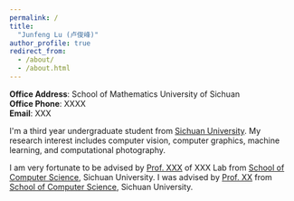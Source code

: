 ```yaml
---
permalink: /
title: 
  "Junfeng Lu (卢俊峰)"
author_profile: true
redirect_from: 
  - /about/
  - /about.html
---
```

**Office Address**: School of Mathematics
University of Sichuan  
**Office Phone**: XXXX  
**Email**: XXX  


I'm a third year undergraduate student from [Sichuan University](https://en.scu.edu.cn/). My research interest includes computer vision, computer graphics, machine learning, and computational photography.

I am very fortunate to be advised by [Prof. XXX](https://www.XXX.com/) of XXX Lab from [School of Computer Science](https://www.XXX.com/), Sichuan University. I was advised by [Prof. XX](https://XXX.XXX.edu.cn/) from [School of Computer Science](https://cs.XXX.edu.cn/), Sichuan University.



